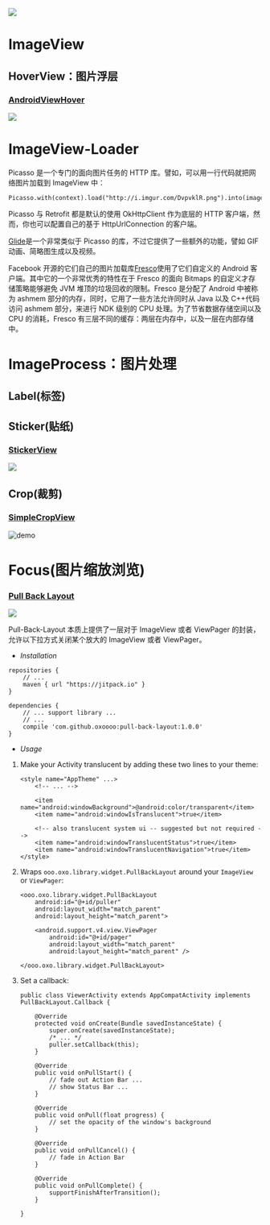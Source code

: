 [![](https://i.postimg.cc/DfL8fsVd/image.png)](https://github.com/wx-chevalier/Frontend-Series)

# ImageView

## HoverView：图片浮层

### [**AndroidViewHover**](https://github.com/daimajia/AndroidViewHover)

![](https://camo.githubusercontent.com/44affb72f0688c213500917009a1680b41492413/687474703a2f2f7777322e73696e61696d672e636e2f6d773639302f36313064633033346a7731656a356969686a746c35673230387a3066326e70642e676966)

# ImageView-Loader

Picasso 是一个专门的面向图片任务的 HTTP 库。譬如，可以用一行代码就把网络图片加载到 ImageView 中：

```
Picasso.with(context).load("http://i.imgur.com/DvpvklR.png").into(imageView);
```

Picasso 与 Retrofit 都是默认的使用 OkHttpClient 作为底层的 HTTP 客户端，然而，你也可以配置自己的基于 HttpUrlConnection 的客户端。

[Glide](https://github.com/bumptech/glide/wiki)是一个非常类似于 Picasso 的库，不过它提供了一些额外的功能，譬如 GIF 动画、简略图生成以及视频。

Facebook 开源的它们自己的图片加载库[Fresco](https://code.facebook.com/posts/366199913563917/introducing-fresco-a-new-image-library-for-android/)使用了它们自定义的 Android 客户端。其中它的一个非常优秀的特性在于 Fresco 的面向 Bitmaps 的自定义才存储策略能够避免 JVM 堆顶的垃圾回收的限制。Fresco 是分配了 Android 中被称为 ashmem 部分的内存，同时，它用了一些方法允许同时从 Java 以及 C++代码访问 ashmem 部分，来进行 NDK 级别的 CPU 处理。为了节省数据存储空间以及 CPU 的消耗，Fresco 有三层不同的缓存：两层在内存中，以及一层在内部存储中。

# ImageProcess：图片处理

## Label(标签)

## Sticker(贴纸)

### [StickerView](https://github.com/nimengbo/StickerView)

![](https://github.com/nimengbo/StickerView/raw/master/stickerGIF.gif)

## Crop(裁剪)

### [SimpleCropView](https://github.com/IsseiAoki/SimpleCropView)

![demo](https://camo.githubusercontent.com/7ef872746a0181356ea0b44d94b7bd939f28c5ae/68747470733a2f2f7261772e6769746875622e636f6d2f77696b692f4973736569416f6b692f53696d706c6543726f70566965772f696d616765732f6769662f64656d6f5f62617369635f75736167652e676966)

# Focus(图片缩放浏览)

### [Pull Back Layout](https://github.com/oxoooo/pull-back-layout)

![](https://github.com/oxoooo/pull-back-layout/raw/master/screenshot.gif)

Pull-Back-Layout 本质上提供了一层对于 ImageView 或者 ViewPager 的封装，允许以下拉方式关闭某个放大的 ImageView 或者 ViewPager。

- _Installation_

```
repositories {
    // ...
    maven { url "https://jitpack.io" }
}

dependencies {
    // ... support library ...
    // ...
    compile 'com.github.oxoooo:pull-back-layout:1.0.0'
}
```

- _Usage_

1. Make your Activity translucent by adding these two lines to your theme:

   ```
   <style name="AppTheme" ...>
       <!-- ... -->

       <item name="android:windowBackground">@android:color/transparent</item>
       <item name="android:windowIsTranslucent">true</item>

       <!-- also translucent system ui -- suggested but not required -->
       <item name="android:windowTranslucentStatus">true</item>
       <item name="android:windowTranslucentNavigation">true</item>
   </style>
   ```

2. Wraps `ooo.oxo.library.widget.PullBackLayout` around your `ImageView` or `ViewPager`:

   ```
   <ooo.oxo.library.widget.PullBackLayout
       android:id="@+id/puller"
       android:layout_width="match_parent"
       android:layout_height="match_parent">

       <android.support.v4.view.ViewPager
           android:id="@+id/pager"
           android:layout_width="match_parent"
           android:layout_height="match_parent" />

   </ooo.oxo.library.widget.PullBackLayout>
   ```

3. Set a callback:

   ```
   public class ViewerActivity extends AppCompatActivity implements PullBackLayout.Callback {

       @Override
       protected void onCreate(Bundle savedInstanceState) {
           super.onCreate(savedInstanceState);
           /* ... */
           puller.setCallback(this);
       }

       @Override
       public void onPullStart() {
           // fade out Action Bar ...
           // show Status Bar ...
       }

       @Override
       public void onPull(float progress) {
           // set the opacity of the window's background
       }

       @Override
       public void onPullCancel() {
           // fade in Action Bar
       }

       @Override
       public void onPullComplete() {
           supportFinishAfterTransition();
       }

   }
   ```
